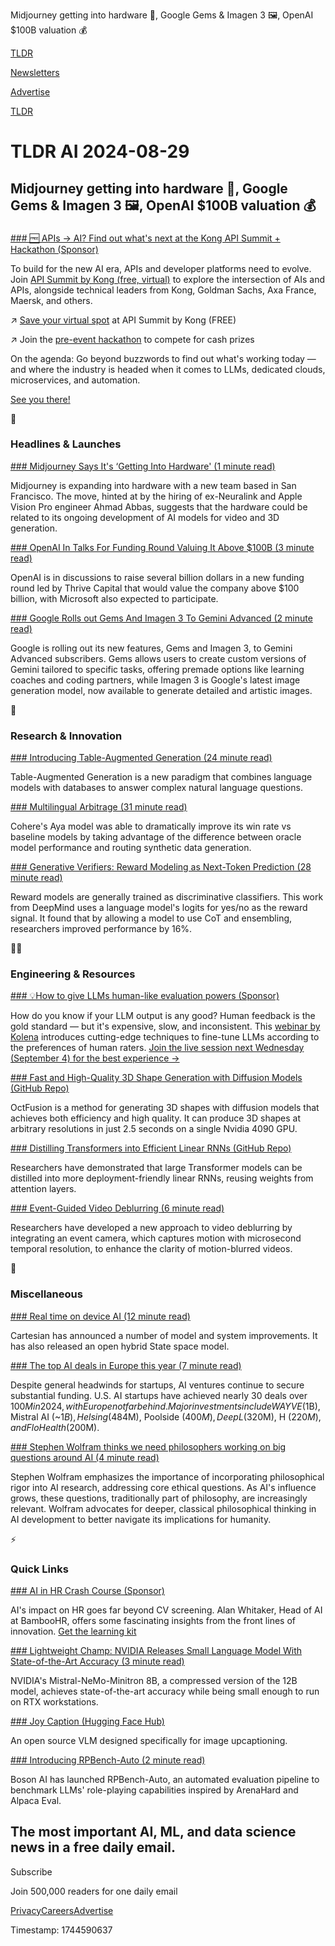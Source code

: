 Midjourney getting into hardware 🚢, Google Gems & Imagen 3 🖼️, OpenAI $100B valuation 💰

[TLDR](/)

[Newsletters](/newsletters)

[Advertise](https://advertise.tldr.tech/)

[TLDR](/)

# TLDR AI 2024-08-29

## Midjourney getting into hardware 🚢, Google Gems & Imagen 3 🖼️, OpenAI $100B valuation 💰

### 

[### 🆓 APIs → AI? Find out what's next at the Kong API Summit + Hackathon (Sponsor)](https://konghq.com/events/conferences/api-summit?utm_source=TLDR&amp;utm_medium=email&amp;utm_campaign=kong-api-summit-2024&amp;utm_content=ai_8-29)

To build for the new AI era, APIs and developer platforms need to evolve. Join [API Summit by Kong (free, virtual)](https://konghq.com/events/conferences/api-summit/?utm_source=TLDR&utm_medium=email&utm_campaign=kong-api-summit-2024&utm_content=ai_8-29) to explore the intersection of AIs and APIs, alongside technical leaders from Kong, Goldman Sachs, Axa France, Maersk, and others.

↗️ [Save your virtual spot](https://konghq.com/events/conferences/api-summit/register-now?utm_source=TLDR&utm_medium=email&utm_campaign=kong-api-summit-2024&utm_content=ai_8-29) at API Summit by Kong (FREE)

↗️ Join the [pre-event hackathon](https://konghq.com/events/conferences/api-summit/hackathon?utm_source=TLDR&utm_medium=email&utm_campaign=kong-api-summit-2024&utm_content=ai_8-29) to compete for cash prizes

On the agenda: Go beyond buzzwords to find out what's working today — and where the industry is headed when it comes to LLMs, dedicated clouds, microservices, and automation.

[See you there!](https://konghq.com/events/conferences/api-summit?utm_source=TLDR&utm_medium=email&utm_campaign=kong-api-summit-2024&utm_content=ai_8-29)

🚀

### Headlines & Launches

[### Midjourney Says It's ‘Getting Into Hardware' (1 minute read)](https://techcrunch.com/2024/08/28/midjourney-says-its-getting-into-hardware/?utm_source=tldrai)

Midjourney is expanding into hardware with a new team based in San Francisco. The move, hinted at by the hiring of ex-Neuralink and Apple Vision Pro engineer Ahmad Abbas, suggests that the hardware could be related to its ongoing development of AI models for video and 3D generation.

[### OpenAI In Talks For Funding Round Valuing It Above $100B (3 minute read)](https://www.msn.com/en-us/money/technology/openai-in-talks-for-funding-round-valuing-it-above-100-billion/ar-AA1pBesH?utm_source=tldrai)

OpenAI is in discussions to raise several billion dollars in a new funding round led by Thrive Capital that would value the company above $100 billion, with Microsoft also expected to participate.

[### Google Rolls out Gems And Imagen 3 To Gemini Advanced (2 minute read)](https://9to5google.com/2024/08/28/gemini-advanced-gems-imagen-3/?utm_source=tldrai)

Google is rolling out its new features, Gems and Imagen 3, to Gemini Advanced subscribers. Gems allows users to create custom versions of Gemini tailored to specific tasks, offering premade options like learning coaches and coding partners, while Imagen 3 is Google's latest image generation model, now available to generate detailed and artistic images.

🧠

### Research & Innovation

[### Introducing Table-Augmented Generation (24 minute read)](https://arxiv.org/abs/2408.14717v1?utm_source=tldrai)

Table-Augmented Generation is a new paradigm that combines language models with databases to answer complex natural language questions.

[### Multilingual Arbitrage (31 minute read)](https://arxiv.org/abs/2408.14960?utm_source=tldrai)

Cohere's Aya model was able to dramatically improve its win rate vs baseline models by taking advantage of the difference between oracle model performance and routing synthetic data generation.

[### Generative Verifiers: Reward Modeling as Next-Token Prediction (28 minute read)](https://arxiv.org/abs/2408.15240?utm_source=tldrai)

Reward models are generally trained as discriminative classifiers. This work from DeepMind uses a language model's logits for yes/no as the reward signal. It found that by allowing a model to use CoT and ensembling, researchers improved performance by 16%.

👨‍💻

### Engineering & Resources

[### 💡How to give LLMs human-like evaluation powers (Sponsor)](https://go.kolena.com/human-preferences-for-llm-evaluation?utm_campaign=Webinar%2024-09-04&amp;utm_source=TLDRAI)

How do you know if your LLM output is any good? Human feedback is the gold standard — but it's expensive, slow, and inconsistent. This [webinar by Kolena](https://go.kolena.com/human-preferences-for-llm-evaluation?utm_campaign=Webinar%2024-09-04&utm_source=TLDRAI) introduces cutting-edge techniques to fine-tune LLMs according to the preferences of human raters. [Join the live session next Wednesday (September 4) for the best experience →](https://go.kolena.com/human-preferences-for-llm-evaluation?utm_campaign=Webinar%2024-09-04&utm_source=TLDRAI)

[### Fast and High-Quality 3D Shape Generation with Diffusion Models (GitHub Repo)](https://github.com/octree-nn/octfusion?utm_source=tldrai)

OctFusion is a method for generating 3D shapes with diffusion models that achieves both efficiency and high quality. It can produce 3D shapes at arbitrary resolutions in just 2.5 seconds on a single Nvidia 4090 GPU.

[### Distilling Transformers into Efficient Linear RNNs (GitHub Repo)](https://github.com/jxiw/mambainllama?utm_source=tldrai)

Researchers have demonstrated that large Transformer models can be distilled into more deployment-friendly linear RNNs, reusing weights from attention layers.

[### Event-Guided Video Deblurring (6 minute read)](https://arxiv.org/abs/2408.14930v1?utm_source=tldrai)

Researchers have developed a new approach to video deblurring by integrating an event camera, which captures motion with microsecond temporal resolution, to enhance the clarity of motion-blurred videos.

🎁

### Miscellaneous

[### Real time on device AI (12 minute read)](https://cartesia.ai/blog/2024-08-27-on-device?utm_source=tldrai)

Cartesian has announced a number of model and system improvements. It has also released an open hybrid State space model.

[### The top AI deals in Europe this year (7 minute read)](https://techcrunch.com/2024/08/24/the-top-ai-deals-in-europe-this-year/?utm_source=tldrai)

Despite general headwinds for startups, AI ventures continue to secure substantial funding. U.S. AI startups have achieved nearly 30 deals over $100M in 2024, with Europe not far behind. Major investments include WAYVE ($1B), Mistral AI (~$1B), Helsing ($484M), Poolside ($400M), DeepL ($320M), H ($220M), and Flo Health ($200M).

[### Stephen Wolfram thinks we need philosophers working on big questions around AI (4 minute read)](https://techcrunch.com/2024/08/25/stephen-wolfram-thinks-we-need-philosophers-working-on-big-questions-around-ai/?utm_source=tldrai)

Stephen Wolfram emphasizes the importance of incorporating philosophical rigor into AI research, addressing core ethical questions. As AI's influence grows, these questions, traditionally part of philosophy, are increasingly relevant. Wolfram advocates for deeper, classical philosophical thinking in AI development to better navigate its implications for humanity.

⚡️

### Quick Links

[### AI in HR Crash Course (Sponsor)](https://www.bamboohr.com/resources/ebooks/best-of-ai?utm_campaign=TLDR-DG-AI+Quick+Link+AI+Bundle-202408&amp;utm_medium=paid-media&amp;utm_source=newsletter-ads&amp;utm_content=bnd+ai+hr&amp;utm_term=general-hr)

AI's impact on HR goes far beyond CV screening. Alan Whitaker, Head of AI at BambooHR, offers some fascinating insights from the front lines of innovation. [Get the learning kit](https://www.bamboohr.com/resources/ebooks/best-of-ai?utm_campaign=TLDR-DG-AI+Quick+Link+AI+Bundle-202408&utm_medium=paid-media&utm_source=newsletter-ads&utm_content=bnd+ai+hr&utm_term=general-hr)

[### Lightweight Champ: NVIDIA Releases Small Language Model With State-of-the-Art Accuracy (3 minute read)](https://blogs.nvidia.com/blog/mistral-nemo-minitron-8b-small-language-model/?utm_source=tldrai)

NVIDIA's Mistral-NeMo-Minitron 8B, a compressed version of the 12B model, achieves state-of-the-art accuracy while being small enough to run on RTX workstations.

[### Joy Caption (Hugging Face Hub)](https://huggingface.co/spaces/fancyfeast/joy-caption-pre-alpha?utm_source=tldrai)

An open source VLM designed specifically for image upcaptioning.

[### Introducing RPBench-Auto (2 minute read)](https://boson.ai/rpbench-blog/?utm_source=tldrai)

Boson AI has launched RPBench-Auto, an automated evaluation pipeline to benchmark LLMs' role-playing capabilities inspired by ArenaHard and Alpaca Eval.

## The most important AI, ML, and data science news in a free daily email.

Subscribe

Join 500,000 readers for one daily email

[Privacy](/privacy)[Careers](https://jobs.ashbyhq.com/tldr.tech)[Advertise](/ai/advertise)

Timestamp: 1744590637